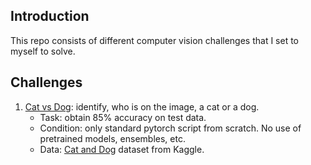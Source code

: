 ## Introduction

This repo consists of different computer vision challenges that I set to myself to solve.

## Challenges

1. [Cat vs Dog](https://github.com/alexeytopolnitskiy/cv/tree/main/cat-vs-dog): identify, who is on the image, a cat or a dog. 
    * Task: obtain 85% accuracy on test data. 
    * Condition: only standard pytorch script from scratch. No use of pretrained models, ensembles, etc.
    * Data: [Cat and Dog](https://www.kaggle.com/tongpython/cat-and-dog) dataset from Kaggle.
